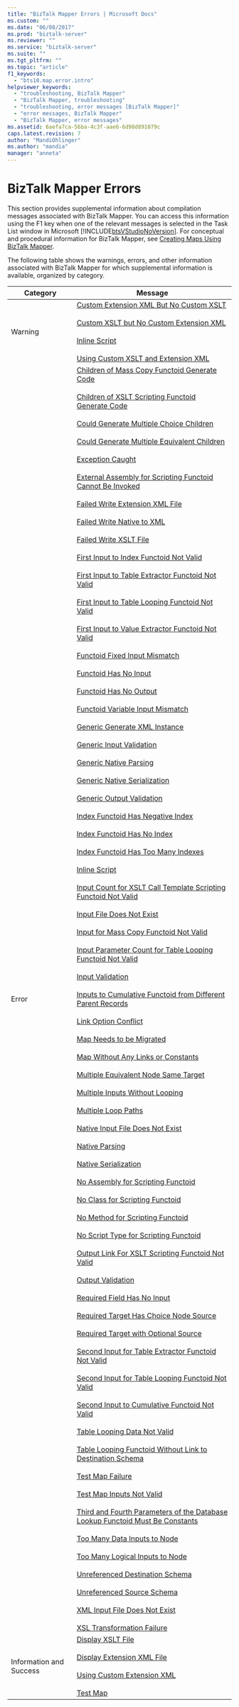```yaml
---
title: "BizTalk Mapper Errors | Microsoft Docs"
ms.custom: ""
ms.date: "06/08/2017"
ms.prod: "biztalk-server"
ms.reviewer: ""
ms.service: "biztalk-server"
ms.suite: ""
ms.tgt_pltfrm: ""
ms.topic: "article"
f1_keywords: 
  - "bts10.map.error.intro"
helpviewer_keywords: 
  - "troubleshooting, BizTalk Mapper"
  - "BizTalk Mapper, troubleshooting"
  - "troubleshooting, error messages [BizTalk Mapper]"
  - "error messages, BizTalk Mapper"
  - "BizTalk Mapper, error messages"
ms.assetid: 6aefa7ca-56ba-4c3f-aae6-6d98d891079c
caps.latest.revision: 7
author: "MandiOhlinger"
ms.author: "mandia"
manager: "anneta"
---
```

# BizTalk Mapper Errors
This section provides supplemental information about compilation messages associated with BizTalk Mapper. You can access this information using the F1 key when one of the relevant messages is selected in the Task List window in Microsoft [!INCLUDE[btsVStudioNoVersion](../includes/btsvstudionoversion-md.md)]. For conceptual and procedural information for BizTalk Mapper, see [Creating Maps Using BizTalk Mapper](../core/creating-maps-using-biztalk-mapper.md).  
  
 The following table shows the warnings, errors, and other information associated with BizTalk Mapper for which supplemental information is available, organized by category.  
  
|Category|Message|  
|--------------|-------------|  
|Warning|[Custom Extension XML But No Custom XSLT](../core/warning-custom-extension-xml-but-no-custom-xslt.md)<br /><br /> [Custom XSLT but No Custom Extension XML](../core/warning-custom-xslt-but-no-custom-extension-xml.md)<br /><br /> [Inline Script](../core/warning-inline-script.md)<br /><br /> [Using Custom XSLT and Extension XML](../core/warning-using-custom-xslt-and-extension-xml.md)|  
|Error|[Children of Mass Copy Functoid Generate Code](../core/error-children-of-mass-copy-functoid-generate-code.md)<br /><br /> [Children of XSLT Scripting Functoid Generate Code](../core/error-children-of-xslt-scripting-functoid-generate-code.md)<br /><br /> [Could Generate Multiple Choice Children](../core/error-could-generate-multiple-choice-children.md)<br /><br /> [Could Generate Multiple Equivalent Children](../core/error-could-generate-multiple-equivalent-children.md)<br /><br /> [Exception Caught](../core/error-exception-caught.md)<br /><br /> [External Assembly for Scripting Functoid Cannot Be Invoked](../core/error-external-assembly-for-scripting-functoid-cannot-be-invoked.md)<br /><br /> [Failed Write Extension XML File](../core/error-failed-write-extension-xml-file.md)<br /><br /> [Failed Write Native to XML](../core/error-failed-write-native-to-xml.md)<br /><br /> [Failed Write XSLT File](../core/error-failed-write-xslt-file.md)<br /><br /> [First Input to Index Functoid Not Valid](../core/error-first-input-to-index-functoid-not-valid.md)<br /><br /> [First Input to Table Extractor Functoid Not Valid](../core/error-first-input-to-table-extractor-functoid-not-valid.md)<br /><br /> [First Input to Table Looping Functoid Not Valid](../core/error-first-input-to-table-looping-functoid-not-valid.md)<br /><br /> [First Input to Value Extractor Functoid Not Valid](../core/error-first-input-to-value-extractor-functoid-not-valid.md)<br /><br /> [Functoid Fixed Input Mismatch](../core/error-functoid-fixed-input-mismatch.md)<br /><br /> [Functoid Has No Input](../core/error-functoid-has-no-input.md)<br /><br /> [Functoid Has No Output](../core/error-functoid-has-no-output.md)<br /><br /> [Functoid Variable Input Mismatch](../core/error-functoid-variable-input-mismatch.md)<br /><br /> [Generic Generate XML Instance](../core/error-generic-generate-xml-instance.md)<br /><br /> [Generic Input Validation](../core/error-generic-input-validation.md)<br /><br /> [Generic Native Parsing](../core/error-generic-native-parsing.md)<br /><br /> [Generic Native Serialization](../core/error-generic-native-serialization.md)<br /><br /> [Generic Output Validation](../core/error-generic-output-validation.md)<br /><br /> [Index Functoid Has Negative Index](../core/error-index-functoid-has-negative-index.md)<br /><br /> [Index Functoid Has No Index](../core/error-index-functoid-has-no-index.md)<br /><br /> [Index Functoid Has Too Many Indexes](../core/error-index-functoid-has-too-many-indexes.md)<br /><br /> [Inline Script](../core/error-inline-script.md)<br /><br /> [Input Count for XSLT Call Template Scripting Functoid Not Valid](../core/error-input-count-for-xslt-call-template-scripting-functoid-not-valid.md)<br /><br /> [Input File Does Not Exist](../core/error-input-file-does-not-exist.md)<br /><br /> [Input for Mass Copy Functoid Not Valid](../core/error-input-for-mass-copy-functoid-not-valid.md)<br /><br /> [Input Parameter Count for Table Looping Functoid Not Valid](../core/error-input-parameter-count-for-table-looping-functoid-not-valid.md)<br /><br /> [Input Validation](../core/error-input-validation.md)<br /><br /> [Inputs to Cumulative Functoid from Different Parent Records](../core/error-inputs-to-cumulative-functoid-from-different-parent-records.md)<br /><br /> [Link Option Conflict](../core/error-link-option-conflict.md)<br /><br /> [Map Needs to be Migrated](../core/error-map-needs-to-be-migrated.md)<br /><br /> [Map Without Any Links or Constants](../core/error-map-without-any-links-or-constants.md)<br /><br /> [Multiple Equivalent Node Same Target](../core/error-multiple-equivalent-node-same-target.md)<br /><br /> [Multiple Inputs Without Looping](../core/error-multiple-inputs-without-looping.md)<br /><br /> [Multiple Loop Paths](../core/error-multiple-loop-paths.md)<br /><br /> [Native Input File Does Not Exist](../core/error-native-input-file-does-not-exist.md)<br /><br /> [Native Parsing](../core/error-native-parsing.md)<br /><br /> [Native Serialization](../core/error-native-serialization.md)<br /><br /> [No Assembly for Scripting Functoid](../core/error-no-assembly-for-scripting-functoid.md)<br /><br /> [No Class for Scripting Functoid](../core/error-no-class-for-scripting-functoid.md)<br /><br /> [No Method for Scripting Functoid](../core/error-no-method-for-scripting-functoid.md)<br /><br /> [No Script Type for Scripting Functoid](../core/error-no-script-type-for-scripting-functoid.md)<br /><br /> [Output Link For XSLT Scripting Functoid Not Valid](../core/error-output-link-for-xslt-scripting-functoid-not-valid.md)<br /><br /> [Output Validation](../core/error-output-validation.md)<br /><br /> [Required Field Has No Input](../core/error-required-field-has-no-input.md)<br /><br /> [Required Target Has Choice Node Source](../core/error-required-target-has-choice-node-source.md)<br /><br /> [Required Target with Optional Source](../core/error-required-target-with-optional-source.md)<br /><br /> [Second Input for Table Extractor Functoid Not Valid](../core/error-second-input-for-table-extractor-functoid-not-valid.md)<br /><br /> [Second Input for Table Looping Functoid Not Valid](../core/error-second-input-for-table-looping-functoid-not-valid.md)<br /><br /> [Second Input to Cumulative Functoid Not Valid](../core/error-second-input-to-cumulative-functoid-not-valid.md)<br /><br /> [Table Looping Data Not Valid](../core/error-table-looping-data-not-valid.md)<br /><br /> [Table Looping Functoid Without Link to Destination Schema](../core/error-table-looping-functoid-without-link-to-destination-schema.md)<br /><br /> [Test Map Failure](../core/error-test-map-failure.md)<br /><br /> [Test Map Inputs Not Valid](../core/error-test-map-inputs-not-valid.md)<br /><br /> [Third and Fourth Parameters of the Database Lookup Functoid Must Be Constants](../core/third-and-fourth-parameters-of-the-database-lookup-functoid-must-be-constants.md)<br /><br /> [Too Many Data Inputs to Node](../core/error-too-many-data-inputs-to-node.md)<br /><br /> [Too Many Logical Inputs to Node](../core/error-too-many-logical-inputs-to-node.md)<br /><br /> [Unreferenced Destination Schema](../core/error-unreferenced-destination-schema.md)<br /><br /> [Unreferenced Source Schema](../core/error-unreferenced-source-schema.md)<br /><br /> [XML Input File Does Not Exist](../core/error-xml-input-file-does-not-exist.md)<br /><br /> [XSL Transformation Failure](../core/error-xsl-transformation-failure.md)|  
|Information and Success|[Display XSLT File](../core/information-display-xslt-file.md)<br /><br /> [Display Extension XML File](../core/information-display-extension-xml-file.md)<br /><br /> [Using Custom Extension XML](../core/information-using-custom-extension-xml.md)<br /><br /> [Test Map](../core/success-test-map.md)|